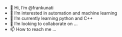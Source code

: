 - 👋 Hi, I’m @frankunati
- 👀 I’m interested in automation and machine learning
- 🌱 I’m currently learning python and C++
- 💞️ I’m looking to collaborate on ...
- 📫 How to reach me ...

<!---
frankunati/frankunati is a ✨ special ✨ repository because its `README.md` (this file) appears on your GitHub profile.
You can click the Preview link to take a look at your changes.
--->
